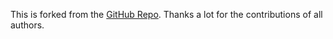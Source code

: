 This is forked from the [GitHub Repo](https://github.com/academicpages/academicpages.github.io.git). Thanks a lot for the contributions of all authors.
